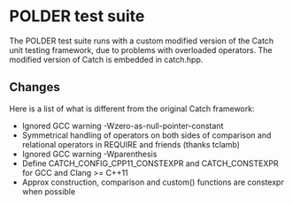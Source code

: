 POLDER test suite
=================

The POLDER test suite runs with a custom modified version of the Catch unit
testing framework, due to problems with overloaded operators. The modified
version of Catch is embedded in catch.hpp.

Changes
-------

Here is a list of what is different from the original Catch framework:

* Ignored GCC warning -Wzero-as-null-pointer-constant
* Symmetrical handling of operators on both sides of comparison and relational operators in REQUIRE and friends (thanks tclamb)
* Ignored GCC warning -Wparenthesis
* Define CATCH_CONFIG_CPP11_CONSTEXPR and CATCH_CONSTEXPR for GCC and Clang >= C++11
* Approx construction, comparison and custom() functions are constexpr when possible